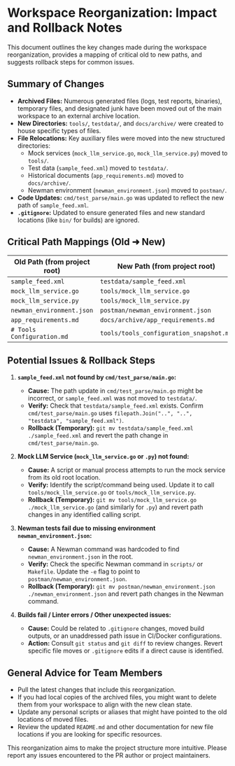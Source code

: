 # Workspace Reorganization: Impact and Rollback Notes

This document outlines the key changes made during the workspace reorganization, provides a mapping of critical old to new paths, and suggests rollback steps for common issues.

## Summary of Changes

- **Archived Files:** Numerous generated files (logs, test reports, binaries), temporary files, and designated junk have been moved out of the main workspace to an external archive location.
- **New Directories:** `tools/`, `testdata/`, and `docs/archive/` were created to house specific types of files.
- **File Relocations:** Key auxiliary files were moved into the new structured directories:
    - Mock services (`mock_llm_service.go`, `mock_llm_service.py`) moved to `tools/`.
    - Test data (`sample_feed.xml`) moved to `testdata/`.
    - Historical documents (`app_requirements.md`) moved to `docs/archive/`.
    - Newman environment (`newman_environment.json`) moved to `postman/`.
- **Code Updates:** `cmd/test_parse/main.go` was updated to reflect the new path of `sample_feed.xml`.
- **`.gitignore`:** Updated to ensure generated files and new standard locations (like `bin/` for builds) are ignored.

## Critical Path Mappings (Old ➜ New)

| Old Path (from project root) | New Path (from project root)       |
|------------------------------|------------------------------------|
| `sample_feed.xml`            | `testdata/sample_feed.xml`         |
| `mock_llm_service.go`        | `tools/mock_llm_service.go`        |
| `mock_llm_service.py`        | `tools/mock_llm_service.py`        |
| `newman_environment.json`    | `postman/newman_environment.json`  |
| `app_requirements.md`        | `docs/archive/app_requirements.md` |
| `# Tools Configuration.md`   | `tools/tools_configuration_snapshot.md` |

## Potential Issues & Rollback Steps

1.  **`sample_feed.xml` not found by `cmd/test_parse/main.go`:**
    *   **Cause:** The path update in `cmd/test_parse/main.go` might be incorrect, or `sample_feed.xml` was not moved to `testdata/`.
    *   **Verify:** Check that `testdata/sample_feed.xml` exists. Confirm `cmd/test_parse/main.go` uses `filepath.Join("..", "..", "testdata", "sample_feed.xml")`.
    *   **Rollback (Temporary):** `git mv testdata/sample_feed.xml ./sample_feed.xml` and revert the path change in `cmd/test_parse/main.go`.

2.  **Mock LLM Service (`mock_llm_service.go` or `.py`) not found:**
    *   **Cause:** A script or manual process attempts to run the mock service from its old root location.
    *   **Verify:** Identify the script/command being used. Update it to call `tools/mock_llm_service.go` or `tools/mock_llm_service.py`.
    *   **Rollback (Temporary):** `git mv tools/mock_llm_service.go ./mock_llm_service.go` (and similarly for `.py`) and revert path changes in any identified calling script.

3.  **Newman tests fail due to missing environment `newman_environment.json`:**
    *   **Cause:** A Newman command was hardcoded to find `newman_environment.json` in the root.
    *   **Verify:** Check the specific Newman command in `scripts/` or `Makefile`. Update the `-e` flag to point to `postman/newman_environment.json`.
    *   **Rollback (Temporary):** `git mv postman/newman_environment.json ./newman_environment.json` and revert path changes in the Newman command.

4.  **Builds fail / Linter errors / Other unexpected issues:**
    *   **Cause:** Could be related to `.gitignore` changes, moved build outputs, or an unaddressed path issue in CI/Docker configurations.
    *   **Action:** Consult `git status` and `git diff` to review changes. Revert specific file moves or `.gitignore` edits if a direct cause is identified.

## General Advice for Team Members

- Pull the latest changes that include this reorganization.
- If you had local copies of the archived files, you might want to delete them from your workspace to align with the new clean state.
- Update any personal scripts or aliases that might have pointed to the old locations of moved files.
- Review the updated `README.md` and other documentation for new file locations if you are looking for specific resources.

This reorganization aims to make the project structure more intuitive. Please report any issues encountered to the PR author or project maintainers. 